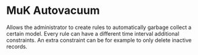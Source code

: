 # MuK Autovacuum

Allows the administrator to create rules to automatically
garbage collect a certain model. Every rule can have a
different time interval additional constraints. An extra
constraint can be for example to only delete inactive records.